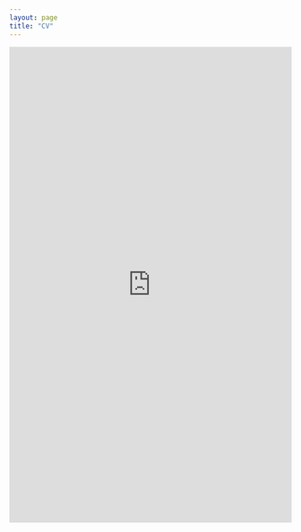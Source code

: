 ```yaml
---
layout: page
title: "CV"
---
```

<embed src="https://abdgafartunde.github.io/CV.pdf" width="100%" height="850px"/>
